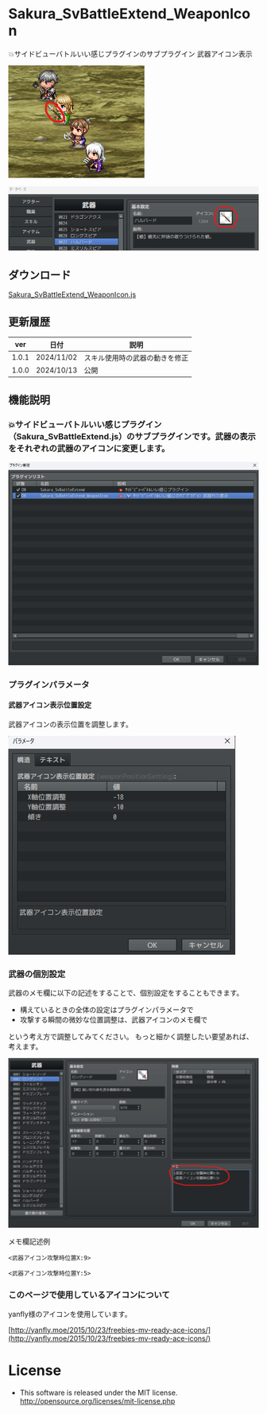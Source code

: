 # Sakura_SvBattleExtend_WeaponIcon
💥サイドビューバトルいい感じプラグインのサブプラグイン 武器アイコン表示

![alt text](images/image-2.png)

![alt text](images/image-1.png)

## ダウンロード
[Sakura_SvBattleExtend_WeaponIcon.js](https://raw.githubusercontent.com/Sakurano6130/SakuraPlugins/main/Sakura_SvBattleExtend_WeaponIcon/Sakura_SvBattleExtend_WeaponIcon.js)

## 更新履歴
| ver   | 日付       | 説明                           |
| ----- | ---------- | ------------------------------ |
| 1.0.1 | 2024/11/02 | スキル使用時の武器の動きを修正 |
| 1.0.0 | 2024/10/13 | 公開                           |


## 機能説明
### 💥サイドビューバトルいい感じプラグイン（Sakura_SvBattleExtend.js）のサブプラグインです。武器の表示をそれぞれの武器のアイコンに変更します。

![alt text](images/image-6.png)

### プラグインパラメータ

#### 武器アイコン表示位置設定

武器アイコンの表示位置を調整します。

![alt text](images/image-4.png)

### 武器の個別設定

武器のメモ欄に以下の記述をすることで、個別設定をすることもできます。
- 構えているときの全体の設定はプラグインパラメータで
- 攻撃する瞬間の微妙な位置調整は、武器アイコンのメモ欄で

という考え方で調整してみてください。
もっと細かく調整したい要望あれば、考えます。

![alt text](images/image-5.png)

メモ欄記述例

```
<武器アイコン攻撃時位置X:9>
```
```
<武器アイコン攻撃時位置Y:5>
```

### このページで使用しているアイコンについて

yanfly様のアイコンを使用しています。

[http://yanfly.moe/2015/10/23/freebies-mv-ready-ace-icons/](http://yanfly.moe/2015/10/23/freebies-mv-ready-ace-icons/)


# License
- This software is released under the MIT license. http://opensource.org/licenses/mit-license.php
